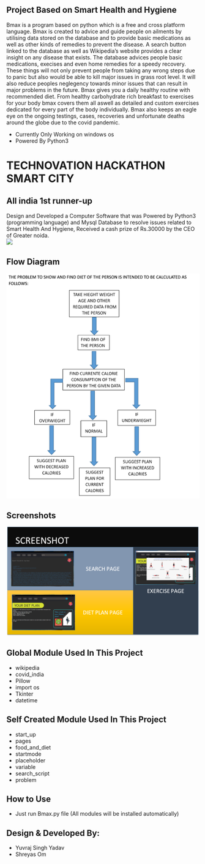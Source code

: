 ## Project Based on Smart Health and Hygiene

Bmax is a program based on python which is a free and cross platform language. Bmax is created to advice and guide people on ailments by utilising data stored on the database and to provide basic medications as well as other kinds of remedies to prevent the disease. A search button linked to the database as well as Wikipedia’s website provides a clear insight on any disease that exists. The database advices people basic
medications, execises and even home remedies for a speedy recovery. These things will not only prevent people from taking any wrong steps due to panic but also would be able to kill major issues in grass root level. It will also reduce peoples neglegency towards minor issues that can result in major problems in the future. Bmax gives you a daily healthy routine with recommended diet. From healthy carbohydrate rich breakfast to exercises for your body bmax covers them all aswell as detailed and custom exercises dedicated for every part of the body individually. Bmax also keeps an eagle eye on the ongoing testings, cases, recoveries and
unfortunate deaths around the globe due to the covid pandemic.


- Currently Only Working on windows os 
- Powered By Python3


# TECHNOVATION HACKATHON SMART CITY
## All india 1st runner-up

Design and Developed a Computer Software that was Powered by Python3 (programming language) and Mysql Database to resolve issues related to Smart Health And Hygiene, Received a cash prize of Rs.30000 by the CEO of Greater noida.
<br>
<img src="https://yyuvraj54.github.io/Web-Resume/icons/hackathonimage.png" width="740">



## Flow Diagram
<div style="overflow-x: auto; white-space: nowrap;">
  <img src="https://raw.githubusercontent.com/yyuvraj54/Bmax/master/FlowAndInfo/diet.png" width="540">
  <img src="https://raw.githubusercontent.com/yyuvraj54/Bmax/master/FlowAndInfo/disease.png" width="540">
  <img src="https://raw.githubusercontent.com/yyuvraj54/Bmax/master/FlowAndInfo/exercise.png" width="540">
  
</div>

## Screenshots
<img src="https://raw.githubusercontent.com/yyuvraj54/Bmax/master/FlowAndInfo/screenshot.png" width="780">




## Global Module Used In This Project
- wikipedia
- covid_india
- Pillow
- import os
- Tkinter
- datetime


## Self Created Module Used In This Project
- start_up
- pages
- food_and_diet
- startmode
- placeholder
- variable
- search_script
- problem

## How to Use
- Just run Bmax.py file (All modules will be installed automatically)


## Design & Developed By:
- Yuvraj Singh Yadav
- Shreyas Om
